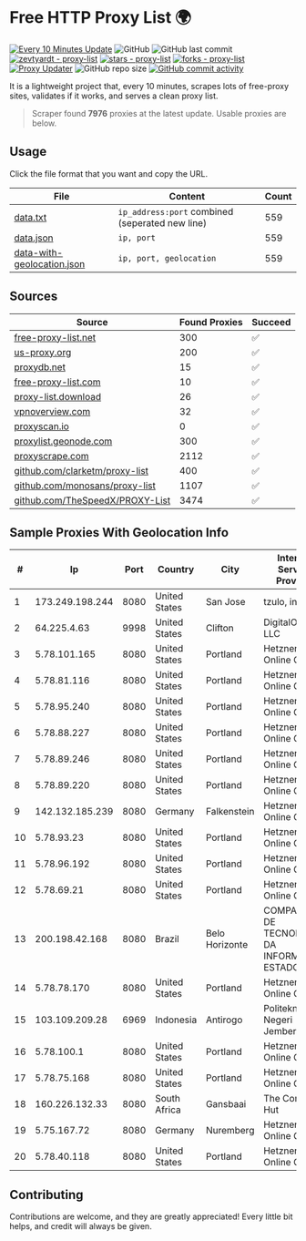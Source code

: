 
# Free HTTP Proxy List 🌍

[![Every 10 Minutes Update](https://github.com/mertguvencli/http-proxy-list/actions/workflows/main.yml/badge.svg?branch=main)](https://github.com/mertguvencli/http-proxy-list/actions/workflows/main.yml)
![GitHub](https://img.shields.io/github/license/mertguvencli/http-proxy-list)
![GitHub last commit](https://img.shields.io/github/last-commit/mertguvencli/http-proxy-list)
[![zevtyardt - proxy-list](https://img.shields.io/static/v1?label=zevtyardt&message=proxy-list&color=blue&logo=github)](https://github.com/zevtyardt/proxy-list "Go to GitHub repo")
[![stars - proxy-list](https://img.shields.io/github/stars/zevtyardt/proxy-list?style=social)](https://github.com/zevtyardt/proxy-list)
[![forks - proxy-list](https://img.shields.io/github/forks/zevtyardt/proxy-list?style=social)](https://github.com/zevtyardt/proxy-list)
[![Proxy Updater](https://github.com/zevtyardt/proxy-list/workflows/Proxy%20Updater/badge.svg)](https://github.com/zevtyardt/proxy-list/actions?query=workflow:"Proxy+Updater")
![GitHub repo size](https://img.shields.io/github/repo-size/zevtyardt/proxy-list)
[![GitHub commit activity](https://img.shields.io/github/commit-activity/m/zevtyardt/proxy-list?logo=commits)](https://github.com/zevtyardt/proxy-list/commits/main)

It is a lightweight project that, every 10 minutes, scrapes lots of free-proxy sites, validates if it works, and serves a clean proxy list.

> Scraper found **7976** proxies at the latest update. Usable proxies are below.

## Usage

Click the file format that you want and copy the URL.

|File|Content|Count|
|----|-------|-----|
|[data.txt](https://raw.githubusercontent.com/mertguvencli/http-proxy-list/main/proxy-list/data.txt)|`ip_address:port` combined (seperated new line)|559|
|[data.json](https://raw.githubusercontent.com/mertguvencli/http-proxy-list/main/proxy-list/data.json)|`ip, port`|559|
|[data-with-geolocation.json](https://raw.githubusercontent.com/mertguvencli/http-proxy-list/main/proxy-list/data-with-geolocation.json)|`ip, port, geolocation`|559|

## Sources

|Source|Found Proxies|Succeed|
|------|-------------|-------|
|[free-proxy-list.net](https://free-proxy-list.net)|300|✅|
|[us-proxy.org](https://www.us-proxy.org)|200|✅|
|[proxydb.net](http://proxydb.net)|15|✅|
|[free-proxy-list.com](https://free-proxy-list.com/?page=&port=&type%5B%5D=http&type%5B%5D=https&up_time=0&search=Search)|10|✅|
|[proxy-list.download](https://www.proxy-list.download/HTTP)|26|✅|
|[vpnoverview.com](https://vpnoverview.com/privacy/anonymous-browsing/free-proxy-servers)|32|✅|
|[proxyscan.io](https://www.proxyscan.io)|0|✅|
|[proxylist.geonode.com](https://proxylist.geonode.com/api/proxy-list?limit=300&page=1&sort_by=lastChecked&sort_type=desc&protocols=http,https)|300|✅|
|[proxyscrape.com](https://api.proxyscrape.com/v2/?request=displayproxies&protocol=http&timeout=10000&country=all&ssl=all&anonymity=all)|2112|✅|
|[github.com/clarketm/proxy-list](https://raw.githubusercontent.com/clarketm/proxy-list/master/proxy-list-raw.txt)|400|✅|
|[github.com/monosans/proxy-list](https://raw.githubusercontent.com/monosans/proxy-list/main/proxies/http.txt)|1107|✅|
|[github.com/TheSpeedX/PROXY-List](https://raw.githubusercontent.com/TheSpeedX/PROXY-List/master/http.txt)|3474|✅|


## Sample Proxies With Geolocation Info

|#|Ip|Port|Country|City|Internet Service Provider|
|-|--|----|-------|----|-------------------------|
|1|173.249.198.244|8080|United States|San Jose|tzulo, inc.|
|2|64.225.4.63|9998|United States|Clifton|DigitalOcean, LLC|
|3|5.78.101.165|8080|United States|Portland|Hetzner Online GmbH|
|4|5.78.81.116|8080|United States|Portland|Hetzner Online GmbH|
|5|5.78.95.240|8080|United States|Portland|Hetzner Online GmbH|
|6|5.78.88.227|8080|United States|Portland|Hetzner Online GmbH|
|7|5.78.89.246|8080|United States|Portland|Hetzner Online GmbH|
|8|5.78.89.220|8080|United States|Portland|Hetzner Online GmbH|
|9|142.132.185.239|8080|Germany|Falkenstein|Hetzner Online GmbH|
|10|5.78.93.23|8080|United States|Portland|Hetzner Online GmbH|
|11|5.78.96.192|8080|United States|Portland|Hetzner Online GmbH|
|12|5.78.69.21|8080|United States|Portland|Hetzner Online GmbH|
|13|200.198.42.168|8080|Brazil|Belo Horizonte|COMPANHIA DE TECNOLOGIA DA INFORMAÔÔO ESTADO MG|
|14|5.78.78.170|8080|United States|Portland|Hetzner Online GmbH|
|15|103.109.209.28|6969|Indonesia|Antirogo|Politeknik Negeri Jember|
|16|5.78.100.1|8080|United States|Portland|Hetzner Online GmbH|
|17|5.78.75.168|8080|United States|Portland|Hetzner Online GmbH|
|18|160.226.132.33|8080|South Africa|Gansbaai|The Computer Hut|
|19|5.75.167.72|8080|Germany|Nuremberg|Hetzner Online GmbH|
|20|5.78.40.118|8080|United States|Portland|Hetzner Online GmbH|



## Contributing

Contributions are welcome, and they are greatly appreciated! Every
little bit helps, and credit will always be given.


